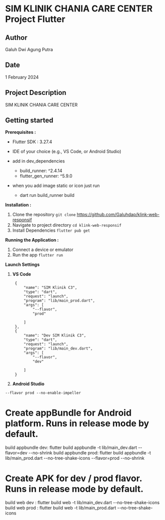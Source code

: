 # SIM KLINIK CHANIA CARE CENTER Project Flutter

## Author
Galuh Dwi Agung Putra 

## Date
1 February 2024

## Project Description
SIM KLINIK CHANIA CARE CENTER


## Getting started

**Prerequisites :**

- Flutter SDK : 3.27.4
- IDE of your choice (e.g., VS Code, or Android Studio)

- add in dev_dependencies
  - build_runner: ^2.4.14
  - flutter_gen_runner: ^5.9.0

- when you add image static or icon just run 
   - dart run build_runner build

**Installation :**

1. Clone the repository
`git clone` https://github.com/Galuhdap/klink-web-responsif
2. Navigate to project directory
`cd klink-web-responsif`
3. Install Dependencies
`flutter pub get`

**Running the Application :**
1. Connect a device or emulator
2. Run the app `flutter run`

**Launch Settings**

1. **VS Code**

        {
            "name": "SIM Klinik C3",
            "type": "dart",
            "request": "launch",
            "program": "lib/main_prod.dart",
            "args": [
                "--flavor",
                "prod"
               
            ]
        },      
        {
            "name": "Dev SIM Klinik C3",
            "type": "dart",
            "request": "launch",
            "program": "lib/main_dev.dart",
            "args": [
                "--flavor",
                "dev"
               
            ]
        }

2. **Android Studio**

`--flavor prod --no-enable-impeller`

# Create appBundle for Android platform. Runs in release mode by default.

build appbundle dev: flutter build appbundle -t lib/main_dev.dart --flavor=dev --no-shrink
build appbundle prod: flutter build appbundle -t lib/main_prod.dart --no-tree-shake-icons --flavor=prod --no-shrink

# Create APK for dev / prod flavor. Runs in release mode by default.

build web dev : flutter build web -t lib/main_dev.dart --no-tree-shake-icons
build web prod : flutter build web -t lib/main_prod.dart --no-tree-shake-icons